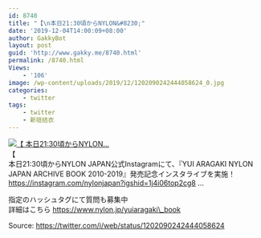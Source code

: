 ```yaml
---
id: 8740
title: "【\n本日21:30頃からNYLON&#8230;"
date: '2019-12-04T14:00:09+08:00'
author: GakkyBot
layout: post
guid: 'http://www.gakky.me/8740.html'
permalink: /8740.html
Views:
    - '106'
image: /wp-content/uploads/2019/12/1202090242444058624_0.jpg
categories:
    - twitter
tags:
    - twitter
    - 新垣结衣
---
```


[![【
本日21:30頃からNYLON...](http://www.yui-aragaki.org/wp-content/uploads/2019/12/1202090242444058624_0.jpg)](http://www.yui-aragaki.org/wp-content/uploads/2019/12/1202090242444058624_0.jpg)  
【  
本日21:30頃からNYLON JAPAN公式Instagramにて、『YUI ARAGAKI NYLON JAPAN ARCHIVE BOOK 2010-2019』発売記念インスタライブを実施！  
https://instagram.com/nylonjapan?igshid=1j4i06top2cg8 …

指定のハッシュタグにて質問も募集中  
詳細はこちら https://www.nylon.jp/yuiaragaki\_book   
  
Source: <https://twitter.com/i/web/status/1202090242444058624>